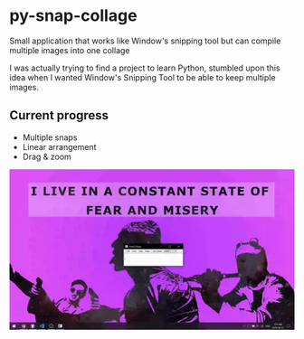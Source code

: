 # py-snap-collage
Small application that works like Window's snipping tool but can compile multiple images into one collage

I was actually trying to find a project to learn Python, stumbled upon this idea when I wanted Window's Snipping Tool to be able to keep multiple images.

## Current progress
* Multiple snaps
* Linear arrangement
* Drag & zoom

![](showcases/2.gif)
